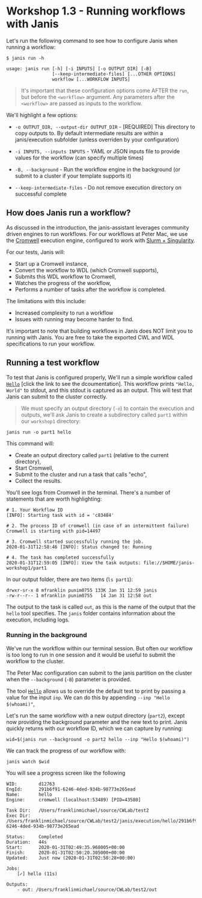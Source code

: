 # Workshop 1.3 - Running workflows with Janis

Let's run the following command to see how to configure Janis when running a workflow:

```
$ janis run -h

usage: janis run [-h] [-i INPUTS] [-o OUTPUT_DIR] [-B] 
                 [--keep-intermediate-files] [...OTHER OPTIONS]
                 workflow [...WORKFLOW INPUTS]
```

> It's important that these configuration options come AFTER the `run`, but before the `<workflow>` argument. Any parameters after the `<workflow>` are passed as inputs to the workflow.

We'll highlight a few options:

- `-o OUTPUT_DIR, --output-dir OUTPUT_DIR` - [REQUIRED] This directory to copy outputs to. By default intermediate results are within a janis/execution subfolder (unless overriden by your configuration)

- `-i INPUTS, --inputs INPUTS` - YAML or JSON inputs file to provide values for the workflow (can specify multiple times)

- `-B, --background` - Run the workflow engine in the background (or submit to a cluster if your template supports it)

- `--keep-intermediate-files` - Do not remove execution directory on successful complete


## How does Janis run a workflow?

As discussed in the introduction, the janis-assistant leverages community driven engines to run workflows. For our workflows at Peter Mac, we use the [Cromwell](https://github.com/broadinstitute/cromwell) execution engine, configured to work with [Slurm + Singularity](https://cromwell.readthedocs.io/en/stable/tutorials/Containers/). 

For our tests, Janis will:

- Start up a Cromwell instance,
- Convert the workflow to WDL (which Cromwell supports),
- Submits this WDL workflow to Cromwell,
- Watches the progress of the workflow,
- Performs a number of tasks after the workflow is completed.

The limitations with this include:

- Increased complexity to run a workflow
- Issues with running may become harder to find.

It's important to note that building workflows in Janis does NOT limit you to running with Janis. You are free to take the exported CWL and WDL specifications to run your workflow.


## Running a test workflow

To test that Janis is configured properly, We'll run a simple workflow called [`Hello`](https://janis.readthedocs.io/en/latest/tools/unix/hello.html) [click the link to see the dcoumentation]. This workflow prints `"Hello, World"` to stdout, and this stdout is captured as an output. This will test that Janis can submit to the cluster correctly.

> We must specify an output directory (`-o`) to contain the execution and outputs, we'll ask Janis to create a subdirectory called `part1` within our `workshop1` directory:

```
janis run -o part1 hello
```

This command will:

- Create an output directory called `part1` (relative to the current directory),
- Start Cromwell,
- Submit to the cluster and run a task that calls "echo",
- Collect the results.


You'll see logs from Cromwell in the terminal. There's a number of statements that are worth highlighting:

```
# 1. Your Workflow ID
[INFO]: Starting task with id = 'c83484'

# 2. The process ID of cromwell (in case of an intermittent failure)
Cromwell is starting with pid=14497

# 3. Cromwell started successfully running the job.
2020-01-31T12:58:46 [INFO]: Status changed to: Running

# 4. The task has completed successfully 
2020-01-31T12:59:05 [INFO]: View the task outputs: file://$HOME/janis-workshop1/part1
```

In our output folder, there are two items (`ls part1`):
```
drwxr-sr-x 8 mfranklin punim0755 133K Jan 31 12:59 janis
-rw-r--r-- 1 mfranklin punim0755   14 Jan 31 12:58 out
```

The output to the task is called `out`, as this is the name of the output that the `hello` tool specifies. The `janis` folder contains information about the execution, including logs.


### Running in the background

We've run the workflow within our terminal session. But often our workflow is too long to run in one session and it would be useful to submit the workflow to the cluster.

The Peter Mac configuration can submit to the janis partition on the cluster when the `--background` (`-B`) parameter is provided. 

The tool [`Hello`](https://janis.readthedocs.io/en/latest/tools/unix/hello.html) allows us to override the default text to print by passing a value for the input `inp`. We can do this by appending `--inp "Hello $(whoami)"`, 

Let's run the same workflow with a new output directory (`part2`), except now providing the background parameter and the new text to print. Janis quickly returns with our workflow ID, which we can capture by running:

```
wid=$(janis run --background -o part2 hello --inp "Hello $(whoami)")
```

We can track the progress of our workflow with:

```
janis watch $wid
```

You will see a progress screen like the following 

```
WID:        d12763
EngId:      291b6f91-6246-4ded-934b-98773e265ead
Name:       hello
Engine:     cromwell (localhost:53489) [PID=43580]

Task Dir:   /Users/franklinmichael/source/CWLab/test2
Exec Dir:   /Users/franklinmichael/source/CWLab/test2/janis/execution/hello/291b6f91-6246-4ded-934b-98773e265ead

Status:     Completed
Duration:   44s
Start:      2020-01-31T02:49:35.968005+00:00
Finish:     2020-01-31T02:50:20.305000+00:00
Updated:    Just now (2020-01-31T02:50:28+00:00)

Jobs: 
    [✓] hello (11s)       

Outputs:
    - out: /Users/franklinmichael/source/CWLab/test2/out
```
